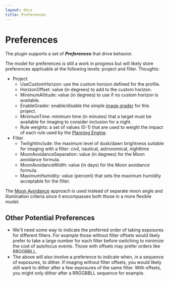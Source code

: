 ```yaml
---
layout: docs
title: Preferences
---
```


# Preferences

The plugin supports a set of **_Preferences_** that drive behavior.

The model for preferences is still a work in progress but will likely store preferences applicable at the following levels: project and filter.  Thoughts:
- Project
  - UseCustomHorizon: use the custom horizon defined for the profile.
  - HorizonOffset: value (in degrees) to add to the custom horizon.
  - MinimumAltitude: value (in degrees) to use if no custom horizon is available.
  - EnableGrader: enable/disable the simple [image grader](image_grader.html) for this project.
  - MinimumTime: minimum time (in minutes) that a target must be available for imaging to consider inclusion for a night.
  - Rule weights: a set of values (0-1) that are used to weight the impact of each rule used by the [Planning Engine](planning_engine.html).
- Filter
  - TwilightInclude: the maximum level of dusk/dawn brightness suitable for imaging with a filter: civil, nautical, astronomical, nighttime
  - MoonAvoidanceSeparation: value (in degrees) for the Moon avoidance formula.
  - MoonAvoidanceWidth: value (in days) for the Moon avoidance formula.
  - MaximumHumidity: value (percent) that sets the maximum humidity acceptable for the filter.

The [Moon Avoidance](http://bobdenny.com/ar/RefDocs/HelpFiles/ACPScheduler81Help/Constraints.htm) approach is used instead of separate moon angle and illumination criteria since it encompasses both those in a more flexible model.

## Other Potential Preferences
- We'll need some way to indicate the preferred order of taking exposures for different filters.  For example those without filter offsets would likely prefer to take a large number for each filter before switching to minimize the cost of autofocus events.  Those with offsets may prefer orders like RRGGBBLL.
- The above will also involve a preference to indicate when, in a sequence of exposures, to dither.  If imaging without filter offsets, you would likely still want to dither after a few exposures of the same filter.  With offsets, you might only dither after a RRGGBBLL sequence for example.

